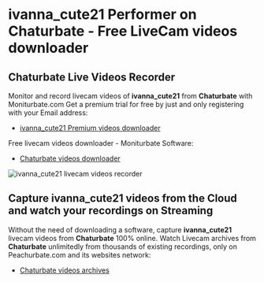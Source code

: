 # ivanna_cute21 Performer on Chaturbate - Free LiveCam videos downloader

## Chaturbate Live Videos Recorder

Monitor and record livecam videos of **ivanna_cute21** from **Chaturbate** with Moniturbate.com
Get a premium trial for free by just and only registering with your Email address:
* [ivanna_cute21 Premium videos downloader](https://moniturbate.com/request-demo-licence-key.html)

Free livecam videos downloader - Moniturbate Software:
* [Chaturbate videos downloader](https://moniturbate.com/moniturbate-download-software.html)

![ivanna_cute21 livecam videos recorder](https://peachurnet.com/templates/moniturbate-software.png)


## Capture ivanna_cute21 videos from the Cloud and watch your recordings on Streaming

Without the need of downloading a software, capture **ivanna_cute21** livecam videos from **Chaturbate** 100% online.
Watch Livecam archives from **Chaturbate** unlimitedly from thousands of existing recordings, only on Peachurbate.com and its websites network:
* [Chaturbate videos archives](https://peachurnet.com/)